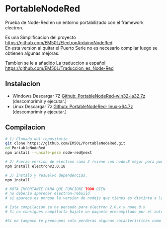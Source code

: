 # PortableNodeRed
Prueba de Node-Red en un entorno portabilizado con el framework electron.

Es una Simplificacion del proyecto https://github.com/EM50L/ElectronArduinoNodeRed  
En esta version al quitar el Puerto Serie no es necesario compilar luego se obtienen algunas mejoras.  

Tambien se le a añadido La traduccion a español
https://github.com/EM50L/Traduccion_es_Node-Red


## Instalacion 
- Windows Descargar 7Z [Github: PortableNodeRed-win32-ia32.7z](https://github.com/EM50L/PortableNodeRed/releases/download/v1.0.0/PortableNodeRed-win32-ia32.7z) 
 (descomprimir y ejecutar.) <!---->
- Linux Descargar 7z [Github: PortableNodeRed-linux-x64.7z](https://github.com/EM50L/PortableNodeRed/releases/download/v1.0.0/PortableNodeRed-linux-x64.7z) 
 (descomprimir y ejecutar.) <!---->

## Compilacion 
```bash
# 1) Clonado del repositorio
git clone https://github.com/EM50L/PortableNodeRed.git
cd PortableNodeRed
npm install --unsafe-perm node-red@next

# 2) Fuerzo version de electron rama 2 (viene con nodev8 mejor para poder usar las apis nativas)
npm install electron@2.0.18

# 3) instalo y resuelvo dependencias.
npm install

# NOTA IMPORTANTE PARA QUE FUNCIONE TODO BIEN
# no deberia aparecer electron-rebuild
# si aparece es porque la version de nodejs que tienes es distinta a la de electron.

# Esta compilacion se ha pensado para electron 2.0.x y node 8.x
# Si no consigues compilarla bajate un paquete precompilado por el autor en "releases"

#Si no tampoco te preocupes solo perderas algunas caracteristicas como posibilidad de gestionar la paleta.

```
